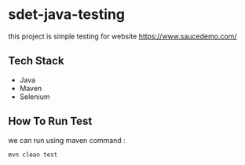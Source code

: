 # sdet-java-testing

this project is simple testing for website https://www.saucedemo.com/

## Tech Stack
* Java
* Maven
* Selenium

## How To Run Test
we can run using maven command : 
```
mvn clean test 
```